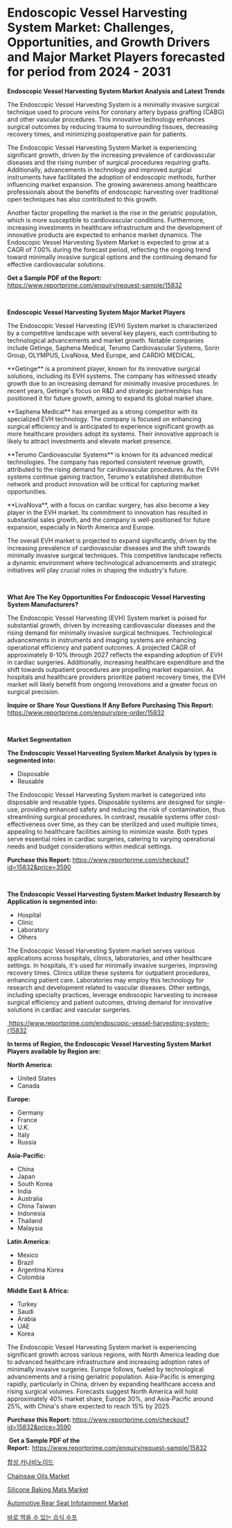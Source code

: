 <p><h1>Endoscopic Vessel Harvesting System Market: Challenges, Opportunities, and Growth Drivers and Major Market Players forecasted for period from 2024 - 2031</h1></p><p><strong>Endoscopic Vessel Harvesting System Market Analysis and Latest Trends</strong></p>
<p><p>The Endoscopic Vessel Harvesting System is a minimally invasive surgical technique used to procure veins for coronary artery bypass grafting (CABG) and other vascular procedures. This innovative technology enhances surgical outcomes by reducing trauma to surrounding tissues, decreasing recovery times, and minimizing postoperative pain for patients.</p><p>The Endoscopic Vessel Harvesting System Market is experiencing significant growth, driven by the increasing prevalence of cardiovascular diseases and the rising number of surgical procedures requiring grafts. Additionally, advancements in technology and improved surgical instruments have facilitated the adoption of endoscopic methods, further influencing market expansion. The growing awareness among healthcare professionals about the benefits of endoscopic harvesting over traditional open techniques has also contributed to this growth.</p><p>Another factor propelling the market is the rise in the geriatric population, which is more susceptible to cardiovascular conditions. Furthermore, increasing investments in healthcare infrastructure and the development of innovative products are expected to enhance market dynamics. The Endoscopic Vessel Harvesting System Market is expected to grow at a CAGR of 7.00% during the forecast period, reflecting the ongoing trend toward minimally invasive surgical options and the continuing demand for effective cardiovascular solutions.</p></p>
<p><strong>Get a Sample PDF of the Report:&nbsp;</strong> <a href="https://www.reportprime.com/enquiry/request-sample/15832">https://www.reportprime.com/enquiry/request-sample/15832</a></p>
<p>&nbsp;</p>
<p><strong>Endoscopic Vessel Harvesting System Major Market Players</strong></p>
<p><p>The Endoscopic Vessel Harvesting (EVH) System market is characterized by a competitive landscape with several key players, each contributing to technological advancements and market growth. Notable companies include Getinge, Saphena Medical, Terumo Cardiovascular Systems, Sorin Group, OLYMPUS, LivaNova, Med Europe, and CARDIO MEDICAL.</p><p>**Getinge** is a prominent player, known for its innovative surgical solutions, including its EVH systems. The company has witnessed steady growth due to an increasing demand for minimally invasive procedures. In recent years, Getinge's focus on R&D and strategic partnerships has positioned it for future growth, aiming to expand its global market share.</p><p>**Saphena Medical** has emerged as a strong competitor with its specialized EVH technology. The company is focused on enhancing surgical efficiency and is anticipated to experience significant growth as more healthcare providers adopt its systems. Their innovative approach is likely to attract investments and elevate market presence.</p><p>**Terumo Cardiovascular Systems** is known for its advanced medical technologies. The company has reported consistent revenue growth, attributed to the rising demand for cardiovascular procedures. As the EVH systems continue gaining traction, Terumo's established distribution network and product innovation will be critical for capturing market opportunities.</p><p>**LivaNova**, with a focus on cardiac surgery, has also become a key player in the EVH market. Its commitment to innovation has resulted in substantial sales growth, and the company is well-positioned for future expansion, especially in North America and Europe.</p><p>The overall EVH market is projected to expand significantly, driven by the increasing prevalence of cardiovascular diseases and the shift towards minimally invasive surgical techniques. This competitive landscape reflects a dynamic environment where technological advancements and strategic initiatives will play crucial roles in shaping the industry's future.</p></p>
<p>&nbsp;</p>
<p><strong>What Are The Key Opportunities For Endoscopic Vessel Harvesting System Manufacturers?</strong></p>
<p><p>The Endoscopic Vessel Harvesting (EVH) System market is poised for substantial growth, driven by increasing cardiovascular diseases and the rising demand for minimally invasive surgical techniques. Technological advancements in instruments and imaging systems are enhancing operational efficiency and patient outcomes. A projected CAGR of approximately 8-10% through 2027 reflects the expanding adoption of EVH in cardiac surgeries. Additionally, increasing healthcare expenditure and the shift towards outpatient procedures are propelling market expansion. As hospitals and healthcare providers prioritize patient recovery times, the EVH market will likely benefit from ongoing innovations and a greater focus on surgical precision.</p></p>
<p><strong>Inquire or Share Your Questions If Any Before Purchasing This Report:</strong> <a href="https://www.reportprime.com/enquiry/pre-order/15832">https://www.reportprime.com/enquiry/pre-order/15832</a></p>
<p>&nbsp;</p>
<p><strong>Market Segmentation</strong></p>
<p><strong>The Endoscopic Vessel Harvesting System Market Analysis by types is segmented into:</strong></p>
<p><ul><li>Disposable</li><li>Reusable</li></ul></p>
<p><p>The Endoscopic Vessel Harvesting System market is categorized into disposable and reusable types. Disposable systems are designed for single-use, providing enhanced safety and reducing the risk of contamination, thus streamlining surgical procedures. In contrast, reusable systems offer cost-effectiveness over time, as they can be sterilized and used multiple times, appealing to healthcare facilities aiming to minimize waste. Both types serve essential roles in cardiac surgeries, catering to varying operational needs and budget considerations within medical settings.</p></p>
<p><strong>Purchase this Report:&nbsp;</strong><a href="https://www.reportprime.com/checkout?id=15832&price=3590">https://www.reportprime.com/checkout?id=15832&price=3590</a></p>
<p>&nbsp;</p>
<p><strong>The Endoscopic Vessel Harvesting System Market Industry Research by Application is segmented into:</strong></p>
<p><ul><li>Hospital</li><li>Clinic</li><li>Laboratory</li><li>Others</li></ul></p>
<p><p>The Endoscopic Vessel Harvesting System market serves various applications across hospitals, clinics, laboratories, and other healthcare settings. In hospitals, it's used for minimally invasive surgeries, improving recovery times. Clinics utilize these systems for outpatient procedures, enhancing patient care. Laboratories may employ this technology for research and development related to vascular diseases. Other settings, including specialty practices, leverage endoscopic harvesting to increase surgical efficiency and patient outcomes, driving demand for innovative solutions in cardiac and vascular surgeries.</p></p>
<p><a href="https://www.reportprime.com/endoscopic-vessel-harvesting-system-r15832">&nbsp;https://www.reportprime.com/endoscopic-vessel-harvesting-system-r15832</a></p>
<p><strong>In terms of Region, the Endoscopic Vessel Harvesting System Market Players available by Region are:</strong></p>
<p>
    <p> <strong> North America: </strong>
        <ul>
            <li>United States</li>
            <li>Canada</li>
        </ul>
        </p> 
    <p> <strong> Europe: </strong>
        <ul>
            <li>Germany</li>
            <li>France</li>
            <li>U.K.</li>
            <li>Italy</li>
            <li>Russia</li>
        </ul>
        </p> 
    <p> <strong> Asia-Pacific: </strong>
        <ul>
            <li>China</li>
            <li>Japan</li>
            <li>South Korea</li>
            <li>India</li>
            <li>Australia</li>
            <li>China Taiwan</li>
            <li>Indonesia</li>
            <li>Thailand</li>
            <li>Malaysia</li>
        </ul>
        </p> 
    <p> <strong> Latin America: </strong>
        <ul>
            <li>Mexico</li>
            <li>Brazil</li>
            <li>Argentina Korea</li>
            <li>Colombia</li>
        </ul>
        </p> 
    <p> <strong> Middle East & Africa: </strong>
        <ul>
            <li>Turkey</li>
            <li>Saudi</li>
            <li>Arabia</li>
            <li>UAE</li>
            <li>Korea</li>
        </ul>
    </p>
    </p>
<p><p>The Endoscopic Vessel Harvesting System market is experiencing significant growth across various regions, with North America leading due to advanced healthcare infrastructure and increasing adoption rates of minimally invasive surgeries. Europe follows, fueled by technological advancements and a rising geriatric population. Asia-Pacific is emerging rapidly, particularly in China, driven by expanding healthcare access and rising surgical volumes. Forecasts suggest North America will hold approximately 40% market share, Europe 30%, and Asia-Pacific around 25%, with China's share expected to reach 15% by 2025.</p></p>
<p><strong>Purchase this Report: </strong><a href="https://www.reportprime.com/checkout?id=15832&price=3590">https://www.reportprime.com/checkout?id=15832&price=3590</a></p>
<p>&nbsp;<strong>Get a Sample PDF of the Report:&nbsp;&nbsp;</strong><a href="https://www.reportprime.com/enquiry/request-sample/15832">https://www.reportprime.com/enquiry/request-sample/15832</a></p>
<p><strong></strong></p>
<p><p><a href="https://medium.com/@sadiejast2023/%ED%95%A9%EC%84%B1-%EC%B9%B8%EB%82%98%EB%B9%84%EB%85%B8%EC%9D%B4%EB%93%9C-%EC%8B%9C%EC%9E%A5-%EB%8F%99%ED%96%A5-%EC%9D%91%EC%9A%A9-%EB%B0%8F-%EC%A7%80%EC%97%AD-%EC%8B%9C%EC%9E%A5-%ED%86%B5%EC%B0%B0%EB%A0%A5-2024-2031-%EC%9D%98-%EC%9B%90%EB%8F%99%EB%A0%A5-aebe311dcc89">합성 카나비노이드</a></p><p><a href="https://medium.com/@abdulkoss1996/the-global-chainsaw-oils-market-is-projected-to-experience-an-annual-growth-rate-of-10-4-55fb60f47117">Chainsaw Oils Market</a></p><p><a href="https://www.linkedin.com/pulse/insights-silicone-baking-mats-market-share-competitive-landscape-v61jf?trackingId=tePk6JIsRwuLloVFNHH39Q%3D%3D">Silicone Baking Mats Market</a></p><p><a href="https://issuu.com/reportprime-2/docs/automotive-rear-seat-infotainment-m_e09aa138cd331f">Automotive Rear Seat Infotainment Market</a></p><p><a href="https://medium.com/@sadiejast2023/%EA%B8%80%EB%A1%9C%EB%B2%8C-%EC%A6%89%EC%84%9D-%EC%84%AD%EC%B7%A8-%EA%B0%80%EB%8A%A5%ED%95%9C-%EC%88%98%ED%94%84-%EC%8B%9C%EC%9E%A5-%EA%B7%9C%EB%AA%A8-%EB%B0%8F-%EC%A0%90%EC%9C%A0%EC%9C%A8-%EB%B6%84%EC%84%9D-%EC%A0%9C%ED%92%88-%EC%9C%A0%ED%98%95%EB%B3%84-%EC%95%A0%ED%94%8C%EB%A6%AC%EC%BC%80%EC%9D%B4%EC%85%98%EB%B3%84-%EC%A7%80%EC%97%AD%EB%B3%84-%EC%98%88%EC%B8%A1-2024-2031-b0182e085b2e">바로 먹을 수 있는 습식 수프</a></p></p>